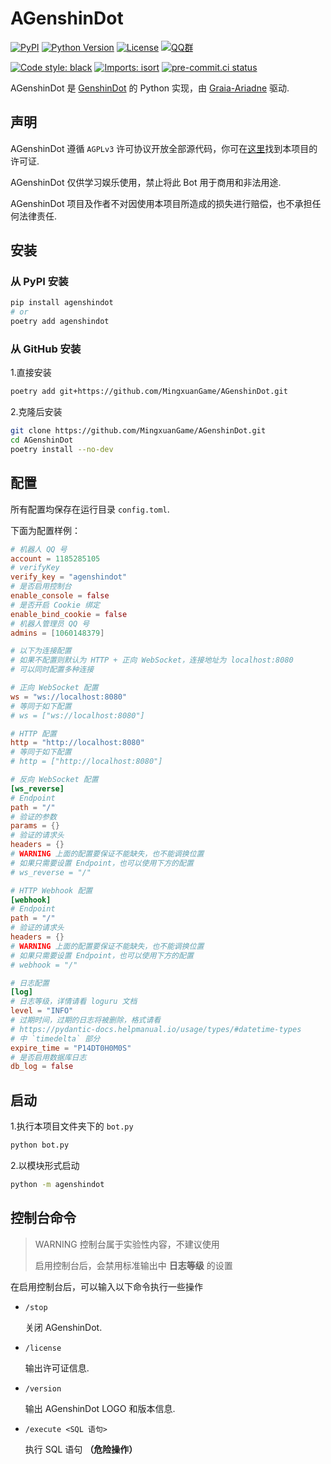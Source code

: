 # AGenshinDot

[![PyPI](https://img.shields.io/pypi/v/agenshindot?style=flat-square)](https://pypi.org/project/agenshindot)
[![Python Version](https://img.shields.io/pypi/pyversions/agenshindot?style=flat-square)](https://pypi.org/project/agenshindot)
[![License](https://img.shields.io/github/license/MingxuanGame/AGenshinDot?style=flat-square)](https://github.com/MingxuanGame/AGenshinDot/blob/master/LICENSE)
[![QQ群](https://img.shields.io/badge/QQ%E7%BE%A4-929275476-success?style=flat-square)](https://jq.qq.com/?_wv=1027&k=C7XY04F1)

[![Code style: black](https://img.shields.io/badge/code%20style-black-000000.svg)](https://github.com/psf/black)
[![Imports: isort](https://img.shields.io/badge/%20imports-isort-%231674b1?&labelColor=ef8336)](https://pycqa.github.io/isort/)
[![pre-commit.ci status](https://results.pre-commit.ci/badge/github/MingxuanGame/AGenshinDot/master.svg)](https://results.pre-commit.ci/latest/github/MingxuanGame/AGenshinDot/master)

AGenshinDot 是 [GenshinDot](https://github.com/MingxuanGame/GenshinDot) 的 Python 实现，由 [Graia-Ariadne](https://github.com/GraiaProject/Ariadne) 驱动.

## 声明

AGenshinDot 遵循 `AGPLv3` 许可协议开放全部源代码，你可在[这里](./LICENSE)找到本项目的许可证.

AGenshinDot 仅供学习娱乐使用，禁止将此 Bot 用于商用和非法用途.

AGenshinDot 项目及作者不对因使用本项目所造成的损失进行赔偿，也不承担任何法律责任.

## 安装

### 从 PyPI 安装

```bash
pip install agenshindot
# or
poetry add agenshindot
```

### 从 GitHub 安装

1.直接安装

```bash
poetry add git+https://github.com/MingxuanGame/AGenshinDot.git
```

2.克隆后安装

```bash
git clone https://github.com/MingxuanGame/AGenshinDot.git
cd AGenshinDot
poetry install --no-dev
```

## 配置

所有配置均保存在运行目录 `config.toml`.

下面为配置样例：

```toml
# 机器人 QQ 号
account = 1185285105
# verifyKey
verify_key = "agenshindot"
# 是否启用控制台
enable_console = false
# 是否开启 Cookie 绑定
enable_bind_cookie = false
# 机器人管理员 QQ 号
admins = [1060148379]

# 以下为连接配置
# 如果不配置则默认为 HTTP + 正向 WebSocket，连接地址为 localhost:8080
# 可以同时配置多种连接

# 正向 WebSocket 配置
ws = "ws://localhost:8080"
# 等同于如下配置
# ws = ["ws://localhost:8080"]

# HTTP 配置
http = "http://localhost:8080"
# 等同于如下配置
# http = ["http://localhost:8080"]

# 反向 WebSocket 配置
[ws_reverse]
# Endpoint
path = "/"
# 验证的参数
params = {}
# 验证的请求头
headers = {}
# WARNING 上面的配置要保证不能缺失，也不能调换位置
# 如果只需要设置 Endpoint，也可以使用下方的配置
# ws_reverse = "/"

# HTTP Webhook 配置
[webhook]
# Endpoint
path = "/"
# 验证的请求头
headers = {}
# WARNING 上面的配置要保证不能缺失，也不能调换位置
# 如果只需要设置 Endpoint，也可以使用下方的配置
# webhook = "/"

# 日志配置
[log]
# 日志等级，详情请看 loguru 文档
level = "INFO"
# 过期时间，过期的日志将被删除，格式请看 
# https://pydantic-docs.helpmanual.io/usage/types/#datetime-types
# 中 `timedelta` 部分
expire_time = "P14DT0H0M0S"
# 是否启用数据库日志
db_log = false
```

## 启动

1.执行本项目文件夹下的 `bot.py`

```bash
python bot.py
```

2.以模块形式启动

```bash
python -m agenshindot
```

## 控制台命令

> WARNING
> 控制台属于实验性内容，不建议使用
>
>启用控制台后，会禁用标准输出中 **日志等级** 的设置

在启用控制台后，可以输入以下命令执行一些操作

* `/stop`

  关闭 AGenshinDot.

* `/license`

  输出许可证信息.

* `/version`

  输出 AGenshinDot LOGO 和版本信息.

* `/execute <SQL 语句>`

  执行 SQL 语句 **（危险操作）**
